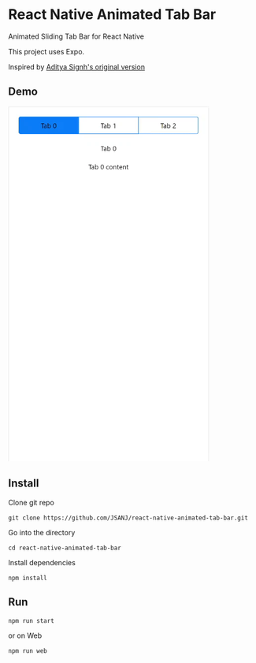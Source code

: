 # React Native Animated Tab Bar

Animated Sliding Tab Bar for React Native

This project uses Expo.

Inspired by [Aditya Signh's original version](https://medium.com/weekly-webtips/animated-sliding-tabbar-in-react-native-f214d99f8799)

## Demo
![](demo.gif)

## Install

Clone git repo
```
git clone https://github.com/JSANJ/react-native-animated-tab-bar.git
```
Go into the directory
```
cd react-native-animated-tab-bar
```

Install dependencies
```
npm install
```


## Run

```
npm run start
```

or on Web
```
npm run web
```